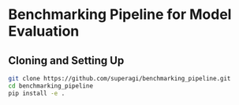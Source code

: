 # Benchmarking Pipeline for Model Evaluation

## Cloning and Setting Up

```bash
git clone https://github.com/superagi/benchmarking_pipeline.git
cd benchmarking_pipeline
pip install -e .


